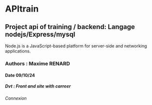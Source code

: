 # APItrain
## Project api of training / backend: Langage nodejs/Express/mysql
Node.js is a JavaScript-based platform for server-side and networking applications.
### Authors : Maxime RENARD
#### Date 09/10/24
##### Dvt : Front and site with carreer
###### Connexion
